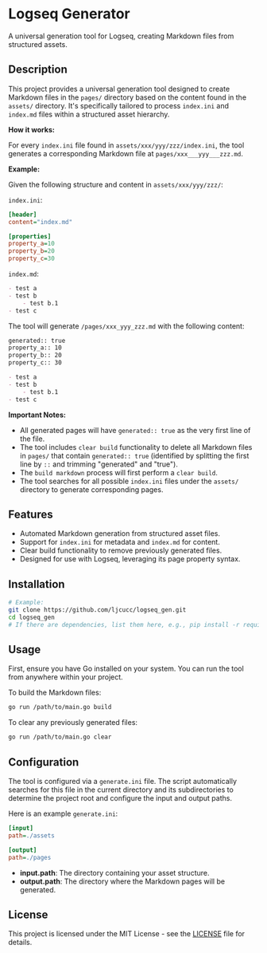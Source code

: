 # Logseq Generator

A universal generation tool for Logseq, creating Markdown files from structured assets.

## Description

This project provides a universal generation tool designed to create Markdown files in the `pages/` directory based on the content found in the `assets/` directory. It's specifically tailored to process `index.ini` and `index.md` files within a structured asset hierarchy.

**How it works:**

For every `index.ini` file found in `assets/xxx/yyy/zzz/index.ini`, the tool generates a corresponding Markdown file at `pages/xxx___yyy___zzz.md`.

**Example:**

Given the following structure and content in `assets/xxx/yyy/zzz/`:

`index.ini`:
```ini
[header]
content="index.md"

[properties]
property_a=10
property_b=20
property_c=30
```

`index.md`:
```markdown
- test a
- test b
    - test b.1
- test c
```

The tool will generate `/pages/xxx_yyy_zzz.md` with the following content:

```markdown
generated:: true
property_a:: 10
property_b:: 20
property_c:: 30

- test a
- test b
    - test b.1
- test c
```

**Important Notes:**
*   All generated pages will have `generated:: true` as the very first line of the file.
*   The tool includes `clear build` functionality to delete all Markdown files in `pages/` that contain `generated:: true` (identified by splitting the first line by `::` and trimming "generated" and "true").
*   The `build markdown` process will first perform a `clear build`.
*   The tool searches for all possible `index.ini` files under the `assets/` directory to generate corresponding pages.

## Features

*   Automated Markdown generation from structured asset files.
*   Support for `index.ini` for metadata and `index.md` for content.
*   Clear build functionality to remove previously generated files.
*   Designed for use with Logseq, leveraging its page property syntax.

## Installation

```bash
# Example:
git clone https://github.com/ljcucc/logseq_gen.git
cd logseq_gen
# If there are dependencies, list them here, e.g., pip install -r requirements.txt
```

## Usage

First, ensure you have Go installed on your system. You can run the tool from anywhere within your project.

To build the Markdown files:
```bash
go run /path/to/main.go build
```

To clear any previously generated files:
```bash
go run /path/to/main.go clear
```

## Configuration

The tool is configured via a `generate.ini` file. The script automatically searches for this file in the current directory and its subdirectories to determine the project root and configure the input and output paths.

Here is an example `generate.ini`:

```ini
[input]
path=./assets

[output]
path=./pages
```

- **input.path**: The directory containing your asset structure.
- **output.path**: The directory where the Markdown pages will be generated.

## License

This project is licensed under the MIT License - see the [LICENSE](LICENSE) file for details.
